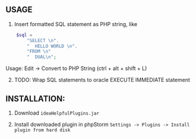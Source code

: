 ## USAGE

1) Insert formatted SQL statement as PHP string, like
``` php
    $sql =
        "SELECT \n".
        "  HELLO WORLD \n".
        "FROM \n"
        "  DUAL\n";
```
Usage: Edit -> Convert to PHP String (ctrl + alt + shift + L)

2) TODO: Wrap SQL statements to oracle EXECUTE IMMEDIATE statement


## INSTALLATION:
1) Download ``ideaHelpfulPlugins.jar``

2) Install downloaded plugin in phpStorm ``Settings -> Plugins -> Install plugin from hard disk``
